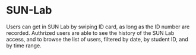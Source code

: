# SUN-Lab

Users can get in SUN Lab by swiping ID card, as long as the ID number are recorded. 
Authrized users are able to see the history of the SUN Lab access, and to 
browse the list of users, filtered by date, by student ID, and by time range. 
